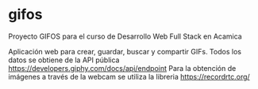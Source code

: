 # gifos
Proyecto GIFOS para el curso de Desarrollo Web Full Stack en Acamica

Aplicación web para crear, guardar, buscar y compartir GIFs. 
Todos los datos se obtiene de la API pública https://developers.giphy.com/docs/api/endpoint
Para la obtención de imágenes a través de la webcam se utiliza la libreria https://recordrtc.org/
